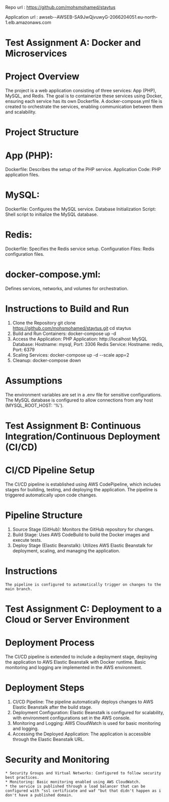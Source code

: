Repo url : https://github.com/mohsmohamed/staytus

Application url : awseb--AWSEB-SA9JwQjvuwyG-2066204051.eu-north-1.elb.amazonaws.com

# Test Assignment A: Docker and Microservices
# Project Overview
The project is a web application consisting of three services: App (PHP), MySQL, and Redis. The goal is to containerize these services using Docker, ensuring each service has its own Dockerfile. A docker-compose.yml file is created to orchestrate the services, enabling communication between them and scalability.

# Project Structure
# App (PHP):

Dockerfile: Describes the setup of the PHP service.
Application Code: PHP application files.
# MySQL:
Dockerfile: Configures the MySQL service.
Database Initialization Script: Shell script to initialize the MySQL database.
# Redis:
Dockerfile: Specifies the Redis service setup.
Configuration Files: Redis configuration files.
# docker-compose.yml:
Defines services, networks, and volumes for orchestration.


# Instructions to Build and Run
1. Clone the Repository
    git clone https://github.com/mohsmohamed/staytus.git
    cd staytus
2. Build and Run Containers:
    docker-compose up -d
3. Access the Application:
    PHP Application: http://localhost
    MySQL Database: Hostname: mysql, Port: 3306
    Redis Service: Hostname: redis, Port: 6379
4. Scaling Services:
    docker-compose up -d --scale app=2
5. Cleanup:
    docker-compose down

# Assumptions
The environment variables are set in a .env file for sensitive configurations.
The MySQL database is configured to allow connections from any host (MYSQL_ROOT_HOST: '%').


# Test Assignment B: Continuous Integration/Continuous Deployment (CI/CD)

# CI/CD Pipeline Setup
The CI/CD pipeline is established using AWS CodePipeline, which includes stages for building, testing, and deploying the application. The pipeline is triggered automatically upon code changes.

# Pipeline Structure
1. Source Stage (GitHub):
    Monitors the GitHub repository for changes.
2. Build Stage:
    Uses AWS CodeBuild to build the Docker images and execute tests.
3. Deploy Stage (Elastic Beanstalk):
    Utilizes AWS Elastic Beanstalk for deployment, scaling, and managing the application.

# Instructions
    The pipeline is configured to automatically trigger on changes to the main branch.

# Test Assignment C: Deployment to a Cloud or Server Environment

# Deployment Process
The CI/CD pipeline is extended to include a deployment stage, deploying the application to AWS Elastic Beanstalk with Docker runtime. Basic monitoring and logging are implemented in the AWS environment.

# Deployment Steps
1. CI/CD Pipeline:
    The pipeline automatically deploys changes to AWS Elastic Beanstalk after the build stage.
2. Deployment Configuration:
    Elastic Beanstalk is configured for scalability, with environment configurations set in the AWS console.
3. Monitoring and Logging:
    AWS CloudWatch is used for basic monitoring and logging.
4. Accessing the Deployed Application:
    The application is accessible through the Elastic Beanstalk URL.

# Security and Monitoring
    * Security Groups and Virtual Networks: Configured to follow security best practices.
    * Monitoring: Basic monitoring enabled using AWS CloudWatch.
    * the service is published through a load balancer that can be configured with "ssl certificate and waf "but that didn't happen as i don't have a published domain.
